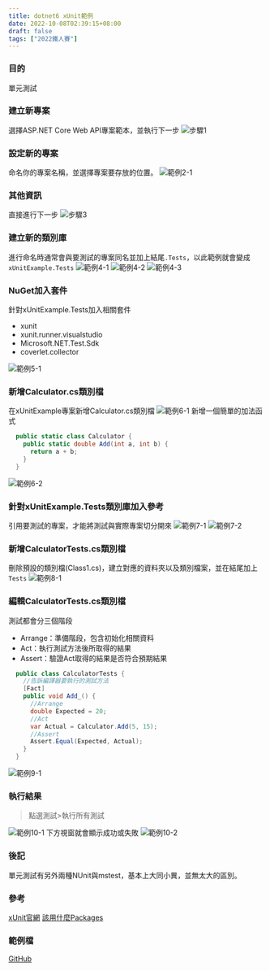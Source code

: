 ```yaml
---
title: dotnet6 xUnit範例
date: 2022-10-08T02:39:15+08:00
draft: false
tags: ["2022鐵人賽"]
---
```

### 目的
單元測試

### 建立新專案
選擇ASP.NET Core Web API專案範本，並執行下一步
![步驟1](https://user-images.githubusercontent.com/19286751/143255617-9964a993-becd-414b-aba2-632e99dd985d.png)
### 設定新的專案
命名你的專案名稱，並選擇專案要存放的位置。
![範例2-1](https://user-images.githubusercontent.com/19286751/194479249-f9f9b167-e231-48d9-bfc8-993592523bcf.png)
### 其他資訊
直接進行下一步
![步驟3](https://user-images.githubusercontent.com/19286751/148767425-ef0c8469-3d95-4f86-87ca-1c47c5cd0791.png)
### 建立新的類別庫
進行命名時通常會與要測試的專案同名並加上結尾`.Tests`，以此範例就會變成`xUnitExample.Tests`
![範例4-1](https://user-images.githubusercontent.com/19286751/194478957-a37a0632-dfdf-4d41-b91c-f5ebc2ba5d0a.png)
![範例4-2](https://user-images.githubusercontent.com/19286751/194479052-2b9d9783-e457-4327-b6f1-d140440f96e8.png)
![範例4-3](https://user-images.githubusercontent.com/19286751/194479385-eb09c8a2-7503-4bbc-884c-418a17e3fe26.png)
### NuGet加入套件
針對xUnitExample.Tests加入相關套件
+ xunit
+ xunit.runner.visualstudio
+ Microsoft.NET.Test.Sdk
+ coverlet.collector

![範例5-1](https://user-images.githubusercontent.com/19286751/194501068-d315650e-77b3-4a87-8e34-e8d07c060f86.png)
### 新增Calculator.cs類別檔
在xUnitExample專案新增Calculator.cs類別檔
![範例6-1](https://user-images.githubusercontent.com/19286751/194501945-44193e5e-fb17-43f8-b5c1-73a3e53790ed.png)
新增一個簡單的加法函式
```C#
  public static class Calculator {
    public static double Add(int a, int b) {
      return a + b;
    }
  }
```
![範例6-2](https://user-images.githubusercontent.com/19286751/194502632-95b3e9d3-f218-4363-b443-19f476d96988.png)
### 針對xUnitExample.Tests類別庫加入參考
引用要測試的專案，才能將測試與實際專案切分開來
![範例7-1](https://user-images.githubusercontent.com/19286751/194481272-736b7183-f967-4f0e-a495-d29d4fabeab5.jpg)
![範例7-2](https://user-images.githubusercontent.com/19286751/194481822-cbfb741c-e564-4397-aca8-cf8545cc3714.png)
### 新增CalculatorTests.cs類別檔
刪除預設的類別檔(Class1.cs)，建立對應的資料夾以及類別檔案，並在結尾加上`Tests`
![範例8-1](https://user-images.githubusercontent.com/19286751/194503023-1341df65-6d99-416d-be3b-a50fd50ef1bb.png)
### 編輯CalculatorTests.cs類別檔
測試都會分三個階段
+ Arrange：準備階段，包含初始化相關資料
+ Act：執行測試方法後所取得的結果
+ Assert：驗證Act取得的結果是否符合預期結果
```C#
  public class CalculatorTests {
    //告訴編譯器要執行的測試方法
    [Fact]
    public void Add_() {
      //Arrange
      double Expected = 20;
      //Act
      var Actual = Calculator.Add(5, 15);
      //Assert
      Assert.Equal(Expected, Actual);
    }
  }
```
![範例9-1](https://user-images.githubusercontent.com/19286751/194506362-888e2cb6-5ecf-4e65-8b76-088bbcda9b21.png)
### 執行結果
> 點選測試>執行所有測試

![範例10-1](https://user-images.githubusercontent.com/19286751/194508692-d06ef526-8aed-4bc8-a987-f1578e0beabf.jpg)
下方視窗就會顯示成功或失敗
![範例10-2](https://user-images.githubusercontent.com/19286751/194510672-0c1998a6-2c3c-4a32-9dba-abe8d1af1b70.png)
### 後記
單元測試有另外兩種NUnit與mstest，基本上大同小異，並無太大的區別。
### 參考
[xUnit官網](https://xunit.net/docs/getting-started/netcore/cmdline)
[該用什麼Packages](https://xunit.net/docs/nuget-packages)
### 範例檔
[GitHub](https://github.com/CI-YU/2022-ITHelp/tree/main/xUnitExample)
